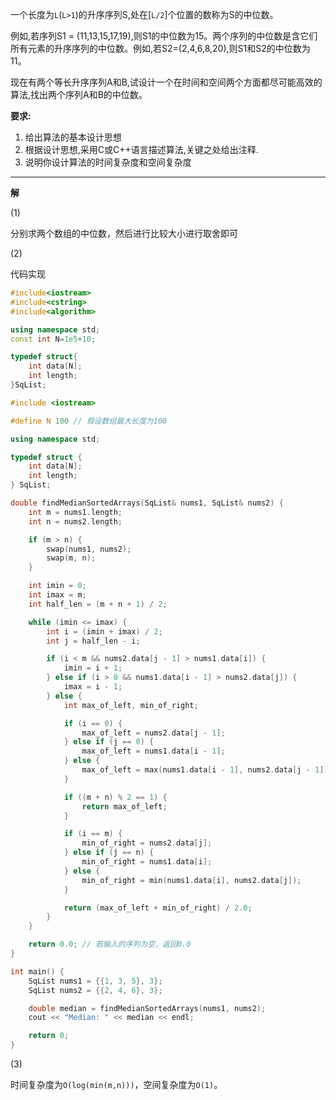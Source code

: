 一个长度为`L`(`L>1`)的升序序列S,处在[`L/2`]个位置的数称为S的中位数。


例如,若序列S1 = (11,13,15,17,19),则S1的中位数为15。两个序列的中位数是含它们所有元素的升序序列的中位数。例如,若S2=(2,4,6,8,20),则S1和S2的中位数为11。


现在有两个等长升序序列A和B,试设计一个在时间和空间两个方面都尽可能高效的算法,找出两个序列A和B的中位数。


**要求:**

1. 给出算法的基本设计思想
2. 根据设计思想,采用C或C++语言描述算法,关键之处给出注释.
3. 说明你设计算法的时间复杂度和空间复杂度

------

**解**

(1)

分别求两个数组的中位数，然后进行比较大小进行取舍即可

(2)

代码实现

```cpp
#include<iostream>
#include<cstring>
#include<algorithm>

using namespace std;
const int N=1e5+10;

typedef struct{
    int data[N];
    int length;
}SqList;

#include <iostream>

#define N 100 // 假设数组最大长度为100

using namespace std;

typedef struct {
    int data[N];
    int length;
} SqList;

double findMedianSortedArrays(SqList& nums1, SqList& nums2) {
    int m = nums1.length;
    int n = nums2.length;

    if (m > n) {
        swap(nums1, nums2);
        swap(m, n);
    }

    int imin = 0;
    int imax = m;
    int half_len = (m + n + 1) / 2;

    while (imin <= imax) {
        int i = (imin + imax) / 2;
        int j = half_len - i;

        if (i < m && nums2.data[j - 1] > nums1.data[i]) {
            imin = i + 1;
        } else if (i > 0 && nums1.data[i - 1] > nums2.data[j]) {
            imax = i - 1;
        } else {
            int max_of_left, min_of_right;

            if (i == 0) {
                max_of_left = nums2.data[j - 1];
            } else if (j == 0) {
                max_of_left = nums1.data[i - 1];
            } else {
                max_of_left = max(nums1.data[i - 1], nums2.data[j - 1]);
            }

            if ((m + n) % 2 == 1) {
                return max_of_left;
            }

            if (i == m) {
                min_of_right = nums2.data[j];
            } else if (j == n) {
                min_of_right = nums1.data[i];
            } else {
                min_of_right = min(nums1.data[i], nums2.data[j]);
            }

            return (max_of_left + min_of_right) / 2.0;
        }
    }

    return 0.0; // 若输入的序列为空，返回0.0
}

int main() {
    SqList nums1 = {{1, 3, 5}, 3};
    SqList nums2 = {{2, 4, 6}, 3};

    double median = findMedianSortedArrays(nums1, nums2);
    cout << "Median: " << median << endl;

    return 0;
}

```

(3)

时间复杂度为`O(log(min(m,n)))`，空间复杂度为`O(1)`。